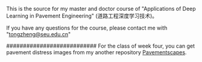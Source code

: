 This is the source for my master and doctor course of "Applications of Deep Learning in Pavement Engineering" (道路工程深度学习技术)。

If you have any questions for the course, please contact me with "tongzheng@seu.edu.cn"

###########################
For the class of week four, you can get pavement distress images from my another repository [Pavementscapes](https://github.com/tongzheng1992/Pavementscapes).
